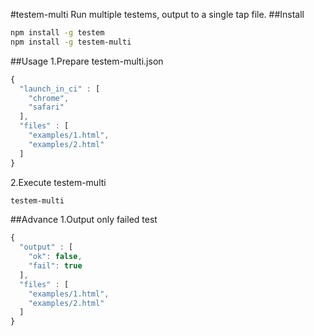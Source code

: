#testem-multi
Run multiple testems, output to a single tap file.
##Install
```sh
npm install -g testem
npm install -g testem-multi
```

##Usage
1.Prepare testem-multi.json
```js
{
  "launch_in_ci" : [
    "chrome",
    "safari"
  ],
  "files" : [
    "examples/1.html",
    "examples/2.html"
  ]
}
```

2.Execute testem-multi
```sh
testem-multi
```

##Advance
1.Output only failed test
```js
{
  "output" : [
    "ok": false,
    "fail": true
  ],
  "files" : [
    "examples/1.html",
    "examples/2.html"
  ]
}
```

